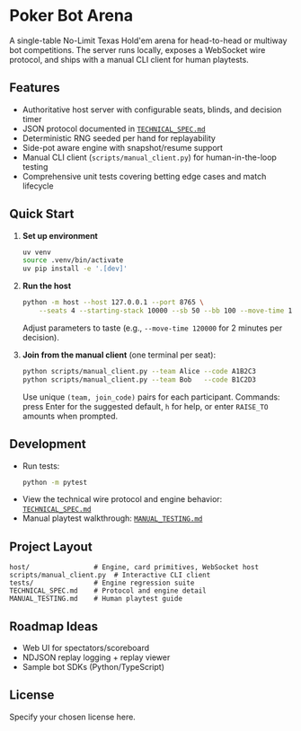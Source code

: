 # Poker Bot Arena

A single-table No-Limit Texas Hold'em arena for head-to-head or multiway bot competitions. The server runs locally, exposes a WebSocket wire protocol, and ships with a manual CLI client for human playtests.

## Features
- Authoritative host server with configurable seats, blinds, and decision timer
- JSON protocol documented in [`TECHNICAL_SPEC.md`](./TECHNICAL_SPEC.md)
- Deterministic RNG seeded per hand for replayability
- Side-pot aware engine with snapshot/resume support
- Manual CLI client (`scripts/manual_client.py`) for human-in-the-loop testing
- Comprehensive unit tests covering betting edge cases and match lifecycle

## Quick Start
1. **Set up environment**
   ```bash
   uv venv
   source .venv/bin/activate
   uv pip install -e '.[dev]'
   ```

2. **Run the host**
   ```bash
   python -m host --host 127.0.0.1 --port 8765 \
       --seats 4 --starting-stack 10000 --sb 50 --bb 100 --move-time 15000
   ```
   Adjust parameters to taste (e.g., `--move-time 120000` for 2 minutes per decision).

3. **Join from the manual client** (one terminal per seat):
   ```bash
   python scripts/manual_client.py --team Alice --code A1B2C3
   python scripts/manual_client.py --team Bob   --code B1C2D3
   ```
   Use unique `(team, join_code)` pairs for each participant. Commands: press Enter for the suggested default, `h` for help, or enter `RAISE_TO` amounts when prompted.

## Development
- Run tests:
  ```bash
  python -m pytest
  ```
- View the technical wire protocol and engine behavior: [`TECHNICAL_SPEC.md`](./TECHNICAL_SPEC.md)
- Manual playtest walkthrough: [`MANUAL_TESTING.md`](./MANUAL_TESTING.md)

## Project Layout
```
host/                # Engine, card primitives, WebSocket host
scripts/manual_client.py  # Interactive CLI client
tests/               # Engine regression suite
TECHNICAL_SPEC.md    # Protocol and engine detail
MANUAL_TESTING.md    # Human playtest guide
```

## Roadmap Ideas
- Web UI for spectators/scoreboard
- NDJSON replay logging + replay viewer
- Sample bot SDKs (Python/TypeScript)

## License
Specify your chosen license here.
